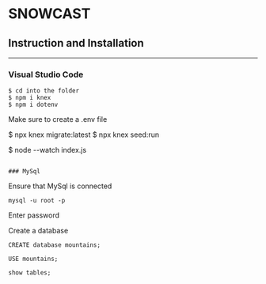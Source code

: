 # SNOWCAST

## Instruction and Installation
***

### Visual Studio Code
```
$ cd into the folder
$ npm i knex
$ npm i dotenv
```

Make sure to create a .env file

$ npx knex migrate:latest
$ npx knex seed:run

$ node --watch index.js
```

### MySql
```

Ensure that MySql is connected

```
mysql -u root -p
```

Enter password

Create a database
```
CREATE database mountains;

USE mountains;

show tables;
```

